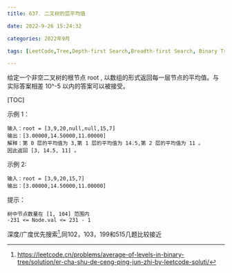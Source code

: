 ```yaml
---
title: 637. 二叉树的层平均值

date: 2022-9-26 15:24:32    

categories: 2022年9月

tags: [LeetCode,Tree,Depth-first Search,Breadth-first Search, Binary Tree]

---
```


给定一个非空二叉树的根节点 root , 以数组的形式返回每一层节点的平均值。与实际答案相差 10^-5 以内的答案可以被接受。


<!-- more -->

[TOC]


 

示例 1：

    输入：root = [3,9,20,null,null,15,7]
    输出：[3.00000,14.50000,11.00000]
    解释：第 0 层的平均值为 3,第 1 层的平均值为 14.5,第 2 层的平均值为 11 。
    因此返回 [3, 14.5, 11] 。

示例 2:
    
    
    输入：root = [3,9,20,15,7]
    输出：[3.00000,14.50000,11.00000]


提示：

    树中节点数量在 [1, 104] 范围内
    -231 <= Node.val <= 231 - 1


深度/广度优先搜索[^1],同102，103，199和515几题比较接近


[^1]:https://leetcode.cn/problems/average-of-levels-in-binary-tree/solution/er-cha-shu-de-ceng-ping-jun-zhi-by-leetcode-soluti/